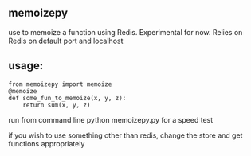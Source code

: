 ## memoizepy

use to memoize a function using Redis. 
Experimental for now. 
Relies on Redis on default port and localhost
## usage:
```
from memoizepy import memoize
@memoize
def some_fun_to_memoize(x, y, z):
    return sum(x, y, z)
```

run from command line python memoizepy.py for a speed test

if you wish to use something other than redis, change the store and get functions appropriately
